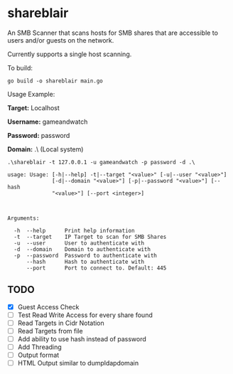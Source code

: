 # shareblair
An SMB Scanner that scans hosts for SMB shares that are accessible to users and/or guests on the network.

Currently supports a single host scanning.

To build:
```
go build -o shareblair main.go
```

Usage Example:

**Target:** Localhost

**Username:** gameandwatch

**Password:** password

**Domain:** .\ (Local system)

```
.\shareblair -t 127.0.0.1 -u gameandwatch -p password -d .\
```

```
usage: Usage: [-h|--help] -t|--target "<value>" [-u|--user "<value>"]
              [-d|--domain "<value>"] [-p|--password "<value>"] [--hash
              "<value>"] [--port <integer>]



Arguments:

  -h  --help      Print help information
  -t  --target    IP Target to scan for SMB Shares
  -u  --user      User to authenticate with
  -d  --domain    Domain to authenticate with
  -p  --password  Password to authenticate with
      --hash      Hash to authenticate with
      --port      Port to connect to. Default: 445
```


## TODO
- [x] Guest Access Check 
- [ ] Test Read Write Access for every share found
- [ ] Read Targets in Cidr Notation
- [ ] Read Targets from file
- [ ] Add ability to use hash instead of password
- [ ] Add Threading
- [ ] Output format
- [ ] HTML Output similar to dumpldapdomain   